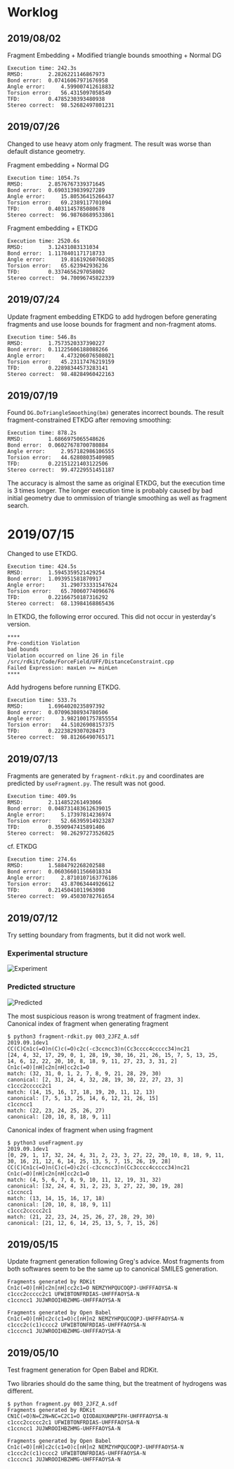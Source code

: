 # Worklog
## 2019/08/02
Fragment Embedding + Modified triangle bounds smoothing + Normal DG
```
Execution time: 242.3s
RMSD:		 2.2826221146867973
Bond error:	 0.07416067971676958
Angle error:	 4.599007412618832
Torsion error:	 56.4315097058549
TFD:		 0.4785230393480938
Stereo correct:	 98.52682497801231
```
## 2019/07/26
Changed to use heavy atom only fragment. The result was worse than default distance geometry.

Fragment embedding + Normal DG
```
Execution time: 1054.7s
RMSD:		 2.8576767339371645
Bond error:	 0.6903139839927289
Angle error:	 15.80536415266437
Torsion error:	 69.2389117701094
TFD:		 0.4031145785080678
Stereo correct:	 96.98768689533861
```

Fragment embedding + ETKDG
```
Execution time: 2520.6s
RMSD:		 3.12431083131034
Bond error:	 1.1178401171718733
Angle error:	 19.81619260760285
Torsion error:	 65.623942936236
TFD:		 0.3374656297058002
Stereo correct:	 94.70096745822339
```

## 2019/07/24
Update fragment embedding ETKDG to add hydrogen before generating fragments and use loose bounds for fragment and non-fragment atoms.
```
Execution time: 546.8s
RMSD:		 1.7573520337390227
Bond error:	 0.11225606188088266
Angle error:	 4.473206076508021
Torsion error:	 45.23117476219159
TFD:		 0.22898344573283141
Stereo correct:	 98.48284960422163
```
## 2019/07/19
Found `DG.DoTriangleSmoothing(bm)` generates incorrect bounds.
The result fragment-constrained ETKDG after removing smoothing:
```
Execution time: 878.2s
RMSD:		 1.6866975065548626
Bond error:	 0.06027678700780884
Angle error:	 2.957182986106555
Torsion error:	 44.62808035409985
TFD:		 0.22151221403122506
Stereo correct:	 99.47229551451187
```
The accuracy is almost the same as original ETKDG, but the execution time is 3 times longer.
The longer execution time is probably caused by bad initial geometry due to ommission of triangle smoothing as well as fragment search.

# 2019/07/15
Changed to use ETKDG.
```
Execution time: 424.5s
RMSD:		 1.5945359521429254
Bond error:	 1.093951581870917
Angle error:	 31.290733331547624
Torsion error:	 65.70060774096676
TFD:		 0.22166750187316292
Stereo correct:	 68.13984168865436
```

In ETKDG, the following error occured. This did not occur in yesterday's version.
```
****
Pre-condition Violation
bad bounds
Violation occurred on line 26 in file /src/rdkit/Code/ForceField/UFF/DistanceConstraint.cpp
Failed Expression: maxLen >= minLen
****
```
Add hydrogens before running ETKDG.
```
Execution time: 533.7s
RMSD:		 1.6964020235897392
Bond error:	 0.07096308934780506
Angle error:	 3.9821001757855554
Torsion error:	 44.51026908157375
TFD:		 0.2223829307028473
Stereo correct:	 98.81266490765171
```
## 2019/07/13
Fragments are generated by `fragment-rdkit.py` and coordinates are predicted by `useFragment.py`.
The result was not good.

```
Execution time: 409.9s
RMSD:		 2.114852261493066
Bond error:	 0.048731483612639015
Angle error:	 5.17397814236974
Torsion error:	 52.66395914923287
TFD:		 0.3590947415891406
Stereo correct:	 98.26297273526825
```

cf. ETKDG
```
Execution time: 274.6s
RMSD:		 1.5884792268202588
Bond error:	 0.060366011566018334
Angle error:	 2.8710107163776186
Torsion error:	 43.87063444926612
TFD:		 0.2145041011963098
Stereo correct:	 99.45030782761654
```
## 2019/07/12
Try setting boundary from fragments, but it did not work well.

### Experimental structure
![Experiment](https://user-images.githubusercontent.com/29328746/61119850-a766ce80-a4d6-11e9-8e2e-1391b6d0c7d6.png)
### Predicted structure
![Predicted](https://user-images.githubusercontent.com/29328746/61119903-c49b9d00-a4d6-11e9-9ca8-2ef9b0ba257d.png)

The most suspicious reason is wrong treatment of fragment index.
Canonical index of fragment when generating fragment

```
$ python3 fragment-rdkit.py 003_2JFZ_A.sdf 
2019.09.1dev1
CC(C)Cn1c(=O)n(C)c(=O)c2c(-c3ccncc3)n(Cc3cccc4ccccc34)nc21
[24, 4, 32, 17, 29, 0, 1, 28, 19, 30, 16, 21, 26, 15, 7, 5, 13, 25, 14, 6, 12, 22, 20, 10, 8, 18, 9, 11, 27, 23, 3, 31, 2]
Cn1c(=O)[nH]c2n[nH]cc2c1=O
match: (32, 31, 0, 1, 2, 7, 8, 9, 21, 28, 29, 30)
canonical: [2, 31, 24, 4, 32, 28, 19, 30, 22, 27, 23, 3]
c1ccc2ccccc2c1
match: (14, 15, 16, 17, 18, 19, 20, 11, 12, 13)
canonical: [7, 5, 13, 25, 14, 6, 12, 21, 26, 15]
c1ccncc1
match: (22, 23, 24, 25, 26, 27)
canonical: [20, 10, 8, 18, 9, 11]
```

Canonical index of fragment when using fragment
```
$ python3 useFragment.py 
2019.09.1dev1
[0, 29, 1, 17, 32, 24, 4, 31, 2, 23, 3, 27, 22, 20, 10, 8, 18, 9, 11, 30, 16, 21, 12, 6, 14, 25, 13, 5, 7, 15, 26, 19, 28]
CC(C)Cn1c(=O)n(C)c(=O)c2c(-c3ccncc3)n(Cc3cccc4ccccc34)nc21
Cn1c(=O)[nH]c2n[nH]cc2c1=O
match: (4, 5, 6, 7, 8, 9, 10, 11, 12, 19, 31, 32)
canonical: [32, 24, 4, 31, 2, 23, 3, 27, 22, 30, 19, 28]
c1ccncc1
match: (13, 14, 15, 16, 17, 18)
canonical: [20, 10, 8, 18, 9, 11]
c1ccc2ccccc2c1
match: (21, 22, 23, 24, 25, 26, 27, 28, 29, 30)
canonical: [21, 12, 6, 14, 25, 13, 5, 7, 15, 26]
```

## 2019/05/15
Update fragment generation following Greg's advice.
Most fragments from both softwares seem to be the same up to canonical SMILES generation.

```
Fragments generated by RDKit
Cn1c(=O)[nH]c2n[nH]cc2c1=O NEMZYHPQUCOQPJ-UHFFFAOYSA-N
c1ccc2ccccc2c1 UFWIBTONFRDIAS-UHFFFAOYSA-N
c1ccncc1 JUJWROOIHBZHMG-UHFFFAOYSA-N

Fragments generated by Open Babel
Cn1c(=O)[nH]c2c(c1=O)c[nH]n2 NEMZYHPQUCOQPJ-UHFFFAOYSA-N
c1ccc2c(c1)cccc2 UFWIBTONFRDIAS-UHFFFAOYSA-N
c1cccnc1 JUJWROOIHBZHMG-UHFFFAOYSA-N
```
## 2019/05/10
Test fragment generation for Open Babel and RDKit.

Two libraries should do the same thing, but the treatment of hydrogens was different.

```
$ python fragment.py 003_2JFZ_A.sdf 
Fragments generated by RDKit
CN1C(=O)N=C2N=NC=C2C1=O QIODAUXUHNPIFH-UHFFFAOYSA-N
c1ccc2ccccc2c1 UFWIBTONFRDIAS-UHFFFAOYSA-N
c1ccncc1 JUJWROOIHBZHMG-UHFFFAOYSA-N

Fragments generated by Open Babel
Cn1c(=O)[nH]c2c(c1=O)c[nH]n2 NEMZYHPQUCOQPJ-UHFFFAOYSA-N
c1ccc2c(c1)cccc2 UFWIBTONFRDIAS-UHFFFAOYSA-N
c1cccnc1 JUJWROOIHBZHMG-UHFFFAOYSA-N
```
